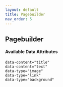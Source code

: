 ```yaml
---
layout: default
title: Pagebuilder
nav_order: 5
---
```

## Pagebuilder

#### Available Data Attributes
```
data-content="title"
data-content="text"
data-type="image"
data-type="link"
data-type="background"
```
